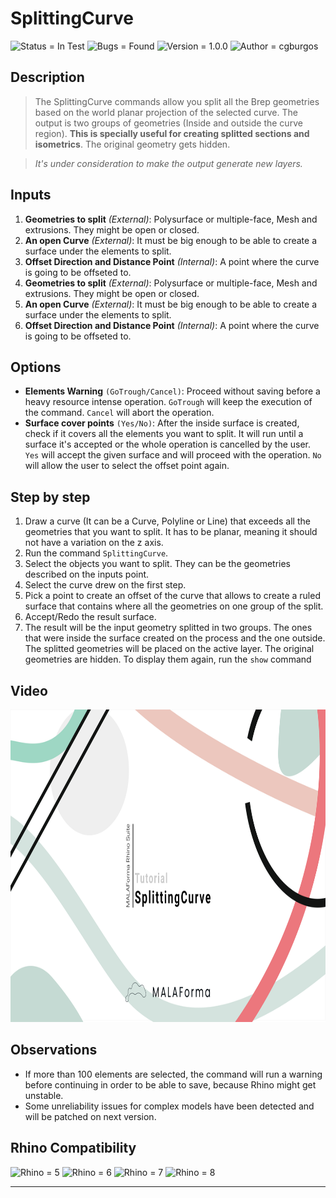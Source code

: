 # SplittingCurve

![Status = In Test](https://img.shields.io/badge/Status-Testing-yellow?style=for-the-badge&logoColor=white&logo=Statuspal)
![Bugs = Found](https://img.shields.io/badge/Bugs-Found-critical?style=for-the-badge&logoColor=white&logo=OpenBugBounty)
![Version = 1.0.0](https://img.shields.io/badge/Version-1.0.0-informational?style=for-the-badge&logoColor=white&logo=Verizon)
![Author = cgburgos](https://img.shields.io/badge/Author-cgburgos-informational?style=for-the-badge&logoColor=white&logo=Anchor)

## Description

> The SplittingCurve commands allow you split all the Brep geometries based on the world planar projection of the selected curve. The output is two groups of geometries (Inside and outside the curve region). **This is specially useful for creating splitted sections and isometrics**. The original geometry gets hidden.

<!--  -->

> _It's under consideration to make the output generate new layers._

## Inputs

1. **Geometries to split** _(External)_: Polysurface or multiple-face, Mesh and extrusions. They might be open or closed.
2. **An open Curve** _(External)_: It must be big enough to be able to create a surface under the elements to split.
3. **Offset Direction and Distance Point** _(Internal)_: A point where the curve is going to be offseted to.
4. **Geometries to split** _(External)_: Polysurface or multiple-face, Mesh and extrusions. They might be open or closed.
5. **An open Curve** _(External)_: It must be big enough to be able to create a surface under the elements to split.
6. **Offset Direction and Distance Point** _(Internal)_: A point where the curve is going to be offseted to.

## Options

- **Elements Warning** `(GoTrough/Cancel)`: Proceed without saving before a heavy resource intense operation. `GoTrough` will keep the execution of the command. `Cancel` will abort the operation.
- **Surface cover points** `(Yes/No)`: After the inside surface is created, check if it covers all the elements you want to split. It will run until a surface it's accepted or the whole operation is cancelled by the user. `Yes` will accept the given surface and will proceed with the operation. `No` will allow the user to select the offset point again.

## Step by step

1. Draw a curve (It can be a Curve, Polyline or Line) that exceeds all the geometries that you want to split. It has to be planar, meaning it should not have a variation on the z axis.
2. Run the command `SplittingCurve`.
3. Select the objects you want to split. They can be the geometries described on the inputs point.
4. Select the curve drew on the first step.
5. Pick a point to create an offset of the curve that allows to create a ruled surface that contains where all the geometries on one group of the split.
6. Accept/Redo the result surface.
7. The result will be the input geometry splitted in two groups. The ones that were inside the surface created on the process and the one outside. The splitted geometries will be placed on the active layer. The original geometries are hidden. To display them again, run the `show` command

## Video

<a href="https://www.youtube.com/watch?feature=player_embedded&v=B3U8UYqORvY
" target="_blank"><img src="../res/timg/SplittingCurve.png"
alt="IMAGE ALT TEXT HERE"  height="500" /></a>

## Observations

- If more than 100 elements are selected, the command will run a warning before continuing in order to be able to save, because Rhino might get unstable.
- Some unreliability issues for complex models have been detected and will be patched on next version.
<!-- CHECK IF ITS POSSIBLE TO INTEGRATE GITHUB BUGS INTO THIS FORM -->

## Rhino Compatibility

![Rhino = 5](https://img.shields.io/badge/-5-inactive?style=for-the-badge&logoColor=white&logo=Rhinoceros)
![Rhino = 6](https://img.shields.io/badge/-6-green?style=for-the-badge&logoColor=white&logo=Rhinoceros)
![Rhino = 7](https://img.shields.io/badge/-7-green?style=for-the-badge&logoColor=white&logo=Rhinoceros)
![Rhino = 8](https://img.shields.io/badge/-8-yellow?style=for-the-badge&logoColor=white&logo=Rhinoceros)

---
